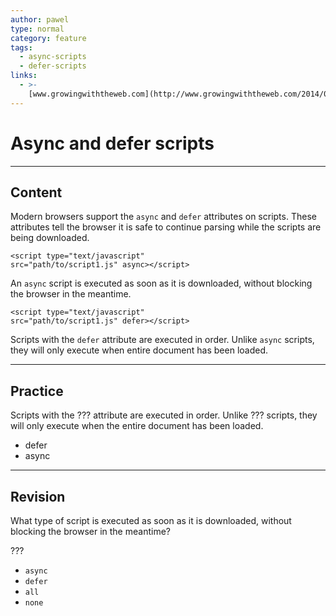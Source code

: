```yaml
---
author: pawel
type: normal
category: feature
tags:
  - async-scripts
  - defer-scripts
links:
  - >-
    [www.growingwiththeweb.com](http://www.growingwiththeweb.com/2014/02/async-vs-defer-attributes.html){website}
---
```


# Async and defer scripts


---

## Content

Modern browsers support the `async` and `defer` attributes on scripts. These attributes tell the browser it is safe to continue parsing while the scripts are being downloaded.

```plain-text
<script type="text/javascript"
src="path/to/script1.js" async></script>
```

An `async` script is executed as soon as it is downloaded, without blocking the browser in the meantime.

```plain-text
<script type="text/javascript"
src="path/to/script1.js" defer></script>
```

Scripts with the `defer` attribute are executed in order. Unlike `async` scripts, they will only execute when entire document has been loaded.


---

## Practice

Scripts with the ??? attribute are executed in order. Unlike ??? scripts, they will only execute when the entire document has been loaded.

- defer
- async


---

## Revision

What type of script is executed as soon as it is downloaded, without blocking the browser in the meantime?

???

- `async`
- `defer`
- `all`
- `none`

